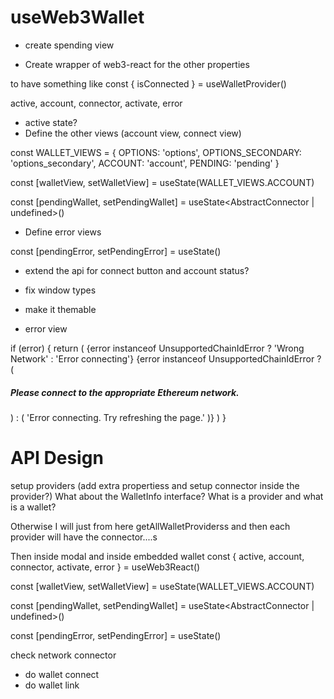 # useWeb3Wallet

- create spending view

- Create wrapper of web3-react for the other properties

to have something like const { isConnected } = useWalletProvider()

active, account, connector, activate, error
- active state?
- Define the other views (account view, connect view)

const WALLET_VIEWS = {
  OPTIONS: 'options',
  OPTIONS_SECONDARY: 'options_secondary',
  ACCOUNT: 'account',
  PENDING: 'pending'
}

const [walletView, setWalletView] = useState(WALLET_VIEWS.ACCOUNT)

const [pendingWallet, setPendingWallet] = useState<AbstractConnector | undefined>()

- Define error views

const [pendingError, setPendingError] = useState<boolean>()

- extend the api for connect button and account status? 

- fix window types

- make it themable

-   error view

 if (error) {
      return (
        <UpperSection>
          <CloseIcon onClick={toggleWalletModal}>
            <CloseColor />
          </CloseIcon>
          <HeaderRow>{error instanceof UnsupportedChainIdError ? 'Wrong Network' : 'Error connecting'}</HeaderRow>
          <ContentWrapper>
            {error instanceof UnsupportedChainIdError ? (
              <h5>Please connect to the appropriate Ethereum network.</h5>
            ) : (
                'Error connecting. Try refreshing the page.'
              )}
          </ContentWrapper>
        </UpperSection>
      )
    }

# API Design

setup providers (add extra propertiess and setup connector inside the provider?)
What about the WalletInfo interface? What is a provider and what is a wallet?

 Otherwise I will just from here getAllWalletProviderss and then each provider will have the connector....s

Then inside modal and inside embedded wallet
const { active, account, connector, activate, error } = useWeb3React()

  const [walletView, setWalletView] = useState(WALLET_VIEWS.ACCOUNT)

  const [pendingWallet, setPendingWallet] = useState<AbstractConnector | undefined>()

  const [pendingError, setPendingError] = useState<boolean>()

check network connector

- do wallet connect
- do wallet link

